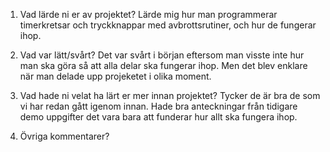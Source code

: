 1. Vad lärde ni er av projektet?
Lärde mig hur man programmerar timerkretsar och tryckknappar med avbrottsrutiner, och hur de fungerar ihop.

2. Vad var lätt/svårt?
Det var svårt i början eftersom man visste inte hur man ska göra så att alla delar ska fungerar ihop. 
Men det blev enklare när man delade upp projeketet i olika moment.

3. Vad hade ni velat ha lärt er mer innan projektet?
Tycker de är bra de som vi har redan gått igenom innan. Hade bra anteckningar från tidigare demo uppgifter det vara bara att funderar 
hur allt ska fungera ihop.

4. Övriga kommentarer?
